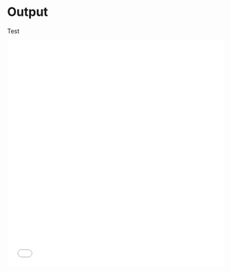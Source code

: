 # Output

Test

<iframe id="igraph" scrolling="no" style="border:none;" seamless="seamless" src="Output/le_map_hier_nb.html" height="525" width="100%"></iframe>